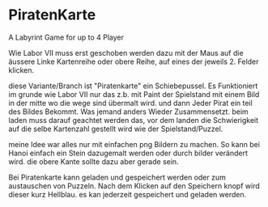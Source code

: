 # PiratenKarte
A Labyrint Game for up to 4 Player


Wie Labor VII muss erst geschoben werden dazu mit der Maus auf die äussere Linke Kartenreihe oder obere Reihe, auf eines der jeweils 2. Felder klicken. 

diese Variante/Branch ist "Piratenkarte" ein Schiebepussel. Es Funktioniert im grunde wie Labor VII nur das z.b. mit Paint der Spielstand mit einem Bild in der mitte wo die wege sind übermalt wird. und dann Jeder Pirat ein teil des Bildes Bekommt. Was jemand anders Wieder Zusammensetzt. beim laden muss darauf geachtet werden das, vor dem landen die Schwierigkeit auf die selbe Kartenzahl gestellt wird wie der Spielstand/Puzzel.

meine Idee war alles nur mit einfachen png Bildern zu machen. So kann bei Hanoi einfach ein Stein dazugemalt werden oder durch bilder verändert wird. die obere Kante sollte dazu aber gerade sein.

Bei Piratenkarte kann  geladen und gespeichert werden oder zum austauschen von Puzzeln.
Nach dem Klicken auf den Speichern knopf wird dieser kurz Hellblau.
es kan jederzeit gespeichert und geladen werden.
